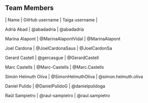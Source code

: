 ## Team Members
| Name | GitHub username | Taiga username |

Adrià Abad | @abadadria | @abadadria

Marina Alapont | @MarinaAlapontVidal | @MarinaAlapont

Joel Cardona | @JoelCardonaSaus | @JoelCardonSa

Gerard Castell | @gercasgue | @GerardCastell

Marc Castells | @Marc-Castells | @Marc.Castells

Simón Helmuth Oliva | @SimonHelmuthOliva | @simon.helmuth.oliva 

Daniel Pulido | @DanielPulidoG | @danielpulidoga

Raül Sampietro | @raul-sampietro | @raul.sampietro
 
